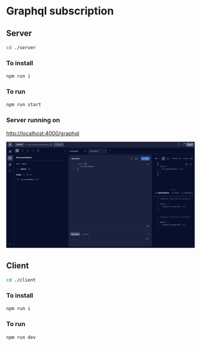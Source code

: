 
# Graphql subscription

## Server
```bash
cd ./server
```
### To install
```bash
npm run i
```
### To run

```bash
npm run start
```

### Server running on
[http://localhost:4000/graphql](http://localhost:4000/graphql) 

![Screenshot](/docs/screenshot.png?raw=true)


## Client

```bash
cd ./client
```

### To install
```bash
npm run i
```

### To run
```bash
npm run dev
```